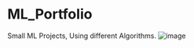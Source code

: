 # ML_Portfolio
Small ML Projects, Using different Algorithms.
![image](https://user-images.githubusercontent.com/90163078/190579722-eea6ab85-3ef8-4bce-8a16-e7b3de06f85c.png)
